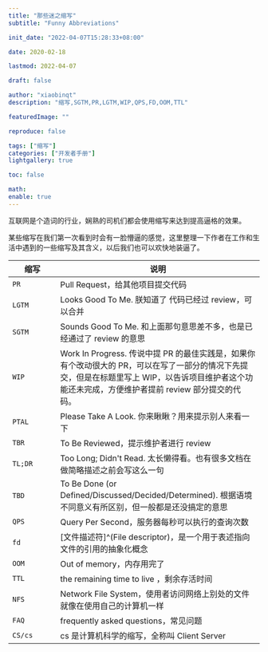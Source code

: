 ```yaml
---
title: "那些迷之缩写"
subtitle: "Funny Abbreviations"

init_date: "2022-04-07T15:28:33+08:00"

date: 2020-02-18

lastmod: 2022-04-07

draft: false

author: "xiaobinqt"
description: "缩写,SGTM,PR,LGTM,WIP,QPS,FD,OOM,TTL"

featuredImage: ""

reproduce: false

tags: ["缩写"]
categories: ["开发者手册"]
lightgallery: true

toc: false

math:
enable: true
---
```


互联网是个造词的行业，娴熟的司机们都会使用缩写来达到提高逼格的效果。

某些缩写在我们第一次看到时会有一脸懵逼的感觉，这里整理一下作者在工作和生活中遇到的一些缩写及其含义，以后我们也可以欢快地装逼了。

| 缩写    <div style="width: 80px;"> | 说明                                                                                                              |
|----------------------------------|-----------------------------------------------------------------------------------------------------------------|
| `PR`                             | Pull Request，给其他项目提交代码                                                                                          |
| `LGTM`                           | Looks Good To Me. 朕知道了 代码已经过 review，可以合并                                                                        |
| `SGTM`                           | Sounds Good To Me. 和上面那句意思差不多，也是已经通过了 review 的意思                                                                |
| `WIP`                            | Work In Progress. 传说中提 PR 的最佳实践是，如果你有个改动很大的 PR，可以在写了一部分的情况下先提交，但是在标题里写上 WIP，以告诉项目维护者这个功能还未完成，方便维护者提前 review 部分提交的代码。 |
| `PTAL`                           | Please Take A Look. 你来瞅瞅？用来提示别人来看一下                                                                             |
| `TBR`                            | To Be Reviewed，提示维护者进行 review                                                                                   |
| `TL;DR`                          | Too Long; Didn't Read. 太长懒得看。也有很多文档在做简略描述之前会写这么一句                                                               |
| `TBD`                            | To Be Done (or Defined/Discussed/Decided/Determined). 根据语境不同意义有所区别，但一般都是还没搞定的意思                                 |
| `QPS`                            | Query Per Second，服务器每秒可以执行的查询次数                                                                                 |
| `fd`                             | [文件描述符]^(File descriptor)，是一个用于表述指向文件的引用的抽象化概念                                                                  |
| `OOM`                            | Out of memory，内存用完了                                                                                             |
| `TTL`                            | the remaining time to live ，剩余存活时间                                                                              |
| `NFS`                            | Network File System，使用者访问网络上别处的文件就像在使用自己的计算机一样                                                                  |
| `FAQ`                            | frequently asked questions，常见问题                                                                                 |
| `CS/cs`                          | cs 是计算机科学的缩写，全称叫 Client Server                                                                                  |

